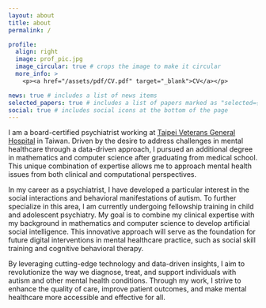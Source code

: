 ```yaml
---
layout: about
title: about
permalink: /

profile:
  align: right
  image: prof_pic.jpg
  image_circular: true # crops the image to make it circular
  more_info: >
    <p><a href="/assets/pdf/CV.pdf" target="_blank">CV</a></p>

news: true # includes a list of news items
selected_papers: true # includes a list of papers marked as "selected={true}"
social: true # includes social icons at the bottom of the page
---
```


I am a board-certified psychiatrist working at <a href='https://www.vghtpe.gov.tw/'>Taipei Veterans General Hospital</a> in Taiwan. Driven by the desire to address challenges in mental healthcare through a data-driven approach, I pursued an additional degree in mathematics and computer science after graduating from medical school. This unique combination of expertise allows me to approach mental health issues from both clinical and computational perspectives.

In my career as a psychiatrist, I have developed a particular interest in the social interactions and behavioral manifestations of autism. To further specialize in this area, I am currently undergoing fellowship training in child and adolescent psychiatry. My goal is to combine my clinical expertise with my background in mathematics and computer science to develop artificial social intelligence. This innovative approach will serve as the foundation for future digital interventions in mental healthcare practice, such as social skill training and cognitive behavioral therapy.

By leveraging cutting-edge technology and data-driven insights, I aim to revolutionize the way we diagnose, treat, and support individuals with autism and other mental health conditions. Through my work, I strive to enhance the quality of care, improve patient outcomes, and make mental healthcare more accessible and effective for all.


<!--Write your biography here. Tell the world about yourself. Link to your favorite [subreddit](http://reddit.com). You can put a picture in, too. The code is already in, just name your picture `prof_pic.jpg` and put it in the `img/` folder.

Put your address / P.O. box / other info right below your picture. You can also disable any of these elements by editing `profile` property of the YAML header of your `_pages/about.md`. Edit `_bibliography/papers.bib` and Jekyll will render your [publications page](/al-folio/publications/) automatically.

Link to your social media connections, too. This theme is set up to use [Font Awesome icons](https://fontawesome.com/) and [Academicons](https://jpswalsh.github.io/academicons/), like the ones below. Add your Facebook, Twitter, LinkedIn, Google Scholar, or just disable all of them.-->
